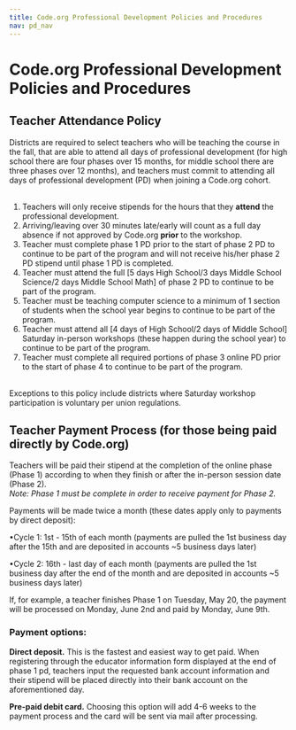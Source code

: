```yaml
---
title: Code.org Professional Development Policies and Procedures
nav: pd_nav
---
```

<a id="top"></a>

# Code.org Professional Development Policies and Procedures

## Teacher Attendance Policy ##

Districts are required to select teachers who will be teaching the course in the fall, that are able to attend all days of professional development (for high school there are four phases over 15 months, for middle school there are three phases over 12 months), and teachers must commit to attending all days of professional development (PD) when joining a Code.org cohort. 
</br>
</br>

1. Teachers will only receive stipends for the hours that they **attend** the professional development.
2. Arriving/leaving over 30 minutes late/early will count as a full day absence if not approved by Code.org **prior** to the workshop.
3. Teacher must complete phase 1 PD prior to the start of phase 2 PD to continue to be part of the program and will not receive his/her phase 2 PD stipend until phase 1 PD is completed.
4. Teacher must attend the full [5 days High School/3 days Middle School Science/2 days Middle School Math] of phase 2 PD to continue to be part of the program.
5. Teacher must be teaching computer science to a minimum of 1 section of students when the school year begins to continue to be part of the program.
6. Teacher must attend all [4 days of High School/2 days of Middle School] Saturday in-person workshops (these happen during the school year) to continue to be part of the program.
7. Teacher must complete all required portions of phase 3 online PD prior to the start of phase 4 to continue to be part of the program.

</br>
Exceptions to this policy include districts where Saturday workshop participation is voluntary per union regulations.

## Teacher Payment Process (for those being paid directly by Code.org) ##

Teachers will be paid their stipend at the completion of the online phase (Phase 1) according to when they finish or after the in-person session date (Phase 2). 
</br>
*Note: Phase 1 must be complete in order to receive payment for Phase 2.*

Payments will be made twice a month (these dates apply only to payments by direct deposit):

•Cycle 1: 1st - 15th of each month (payments are pulled the 1st business day after the 15th and are deposited in accounts ~5 business days later)

•Cycle 2: 16th - last day of each month (payments are pulled the 1st business day after the end of the month and are deposited in accounts ~5 business days later)

If, for example, a teacher finishes Phase 1 on Tuesday, May 20, the payment will be processed on Monday, June 2nd and paid by Monday, June 9th. 


### Payment options: ###


**Direct deposit.** This is the fastest and easiest way to get paid. When registering through the educator information form displayed at the end of phase 1 pd, teachers input the requested bank account information and their stipend will be placed directly into their bank account on the aforementioned day.



**Pre-paid debit card.** Choosing this option will add 4-6 weeks to the payment process and the card will be sent via mail after processing.